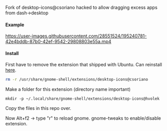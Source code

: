 Fork of desktop-icons@csoriano hacked to allow dragging excess apps from dash->desktop

#### Example

https://user-images.githubusercontent.com/28551524/195240781-42e4bddb-87b0-42ef-9542-29808803e55a.mp4

#### Install

First have to remove the extension that shipped with Ubuntu. Can reinstall [here](https://extensions.gnome.org/extension/1465/desktop-icons/).  
```sh
rm -r /usr/share/gnome-shell/extensions/desktop-icons@csoriano
```
Make a folder for this extension (directory name important)
```
mkdir -p ~/.local/share/gnome-shell/extensions/desktop-icons@hvolek
```
Copy the files in this repo over.

Now Alt+f2 -> type "r" to reload gnome. gnome-tweaks to enable/disable extension.
